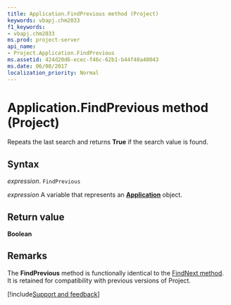 ```yaml
---
title: Application.FindPrevious method (Project)
keywords: vbapj.chm2033
f1_keywords:
- vbapj.chm2033
ms.prod: project-server
api_name:
- Project.Application.FindPrevious
ms.assetid: 424d20d6-ecec-f46c-62b1-b44f40a40043
ms.date: 06/08/2017
localization_priority: Normal
---
```



# Application.FindPrevious method (Project)

Repeats the last search and returns  **True** if the search value is found.


## Syntax

_expression_. `FindPrevious`

_expression_ A variable that represents an **[Application](Project.Application.md)** object.


## Return value

 **Boolean**


## Remarks

The  **FindPrevious** method is functionally identical to the [FindNext method](Project.Application.FindNext.md). It is retained for compatibility with previous versions of Project.

[!include[Support and feedback](~/includes/feedback-boilerplate.md)]
